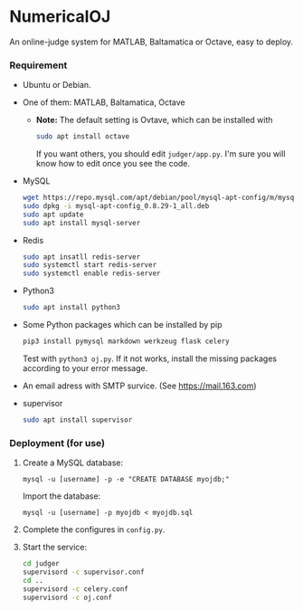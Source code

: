# NumericalOJ
An online-judge system for MATLAB, Baltamatica or Octave, easy to deploy.

### Requirement

- Ubuntu or Debian.

- One of them: MATLAB, Baltamatica, Octave
  - **Note:** The default setting is Ovtave, which can be installed with
  
    ```bash
    sudo apt install octave
    ```
  
    If you want others, you should edit `judger/app.py`. I'm sure you will know how to edit once you see the code.
  
- MySQL

  ```bash
  wget https://repo.mysql.com/apt/debian/pool/mysql-apt-config/m/mysql-apt-config/mysql-apt-config_0.8.29-1_all.deb
  sudo dpkg -i mysql-apt-config_0.8.29-1_all.deb 
  sudo apt update
  sudo apt install mysql-server
  ```

- Redis

  ```bash
  sudo apt insatll redis-server
  sudo systemctl start redis-server
  sudo systemctl enable redis-server
  ```

- Python3

  ```bash
  sudo apt install python3
  ```

- Some Python packages which can be installed by pip
  ```bash
  pip3 install pymysql markdown werkzeug flask celery 
  ```
  
  Test with `python3 oj.py`. If it not works, install the missing packages according to your error message.
  
- An email adress with SMTP survice. (See https://mail.163.com)

- supervisor

  ```bash
  sudo apt install supervisor
  ```

### Deployment (for use)

1. Create a MySQL database:

   ```mysql
   mysql -u [username] -p -e "CREATE DATABASE myojdb;"
   ```

   Import the database:

   ```mysql
   mysql -u [username] -p myojdb < myojdb.sql
   ```

2. Complete the configures in `config.py`.

3. Start the service:

   ```bash
   cd judger
   supervisord -c supervisor.conf
   cd ..
   supervisord -c celery.conf
   supervisord -c oj.conf
   ```
